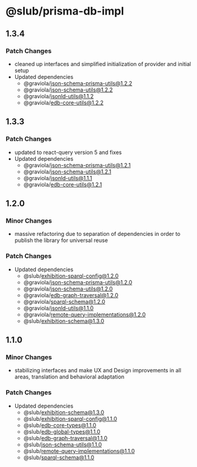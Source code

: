# @slub/prisma-db-impl

## 1.3.4

### Patch Changes

- cleaned up interfaces and simplified initialization of provider and initial setup
- Updated dependencies
  - @graviola/json-schema-prisma-utils@1.2.2
  - @graviola/json-schema-utils@1.2.2
  - @graviola/jsonld-utils@1.1.2
  - @graviola/edb-core-utils@1.2.2

## 1.3.3

### Patch Changes

- updated to react-query version 5 and fixes
- Updated dependencies
  - @graviola/json-schema-prisma-utils@1.2.1
  - @graviola/json-schema-utils@1.2.1
  - @graviola/jsonld-utils@1.1.1
  - @graviola/edb-core-utils@1.2.1

## 1.2.0

### Minor Changes

- massive refactoring due to separation of dependencies in order to publish the library for universal reuse

### Patch Changes

- Updated dependencies
  - @slub/exhibition-sparql-config@1.2.0
  - @graviola/json-schema-prisma-utils@1.2.0
  - @graviola/json-schema-utils@1.2.0
  - @graviola/edb-graph-traversal@1.2.0
  - @graviola/sparql-schema@1.2.0
  - @graviola/jsonld-utils@1.1.0
  - @graviola/remote-query-implementations@1.2.0
  - @slub/exhibition-schema@1.3.0

## 1.1.0

### Minor Changes

- stabilizing interfaces and make UX and Design improvements in all areas, translation and behavioral adaptation

### Patch Changes

- Updated dependencies
  - @slub/exhibition-schema@1.3.0
  - @slub/exhibition-sparql-config@1.1.0
  - @slub/edb-core-types@1.1.0
  - @slub/edb-global-types@1.1.0
  - @slub/edb-graph-traversal@1.1.0
  - @slub/json-schema-utils@1.1.0
  - @slub/remote-query-implementations@1.1.0
  - @slub/sparql-schema@1.1.0
